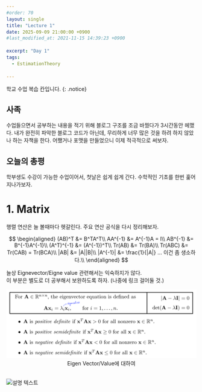 ```yaml
---
#order: 70
layout: single
title: "Lecture 1"
date: 2025-09-09 21:00:00 +0900
#last_modified_at: 2021-11-15 14:39:23 +0900

excerpt: "Day 1"
tags:
  - EstimationTheory
  
---
```


학교 수업 복습 칸입니다. 
{: .notice}


## 사족

수업들으면서 공부하는 내용을 적기 위해 블로그 구조를 조금 바꿨다가 3시간동안 헤맸다. 
내가 완전히 파악한 블로그 코드가 아닌데, 무리하게 너무 많은 것을 하려 하지 않았나 하는 자책을 한다. 
어쨌거나 포맷을 만들었으니 이제 적극적으로 써보자. 


## 오늘의 총평

학부생도 수강이 가능한 수업이어서, 첫날은 쉽게 쉽게 간다. 
수학적인 기초를 한번 훑어 지나가보자. 


# 1. Matrix

행렬 연산은 늘 볼때마다 헷갈린다. 주요 연산 공식을 다시 정리해보자. 

$$ 
\begin{aligned}
(AB)^T &= B^TA^T\\
 AA^{-1} &= A^{-1}A = I\\
 AB^{-1} &= B^{-1}A^{-1}\\
 (A^T)^{-1} &= (A^{-1})^T\\
 Tr(AB) &= Tr(BA)\\
 Tr(ABC) &= Tr(CAB) = Tr(BCA)\\
 |AB| &= |A||B|\\
 |A^{-1}| &= \frac{1}{|A|}    ... 이건 좀 생소하다.\\
   \end{aligned}
 $$

늘상 Eignevector/Eigne value 관련해서는 익숙하지가 않다.   
이 부분은 별도로 더 공부해서 보완하도록 하자. (나중에 링크 걸어둘 것.)

<div style="text-align: center;">
  <img src="/assets/images/robotics/estimation_lec1_1.png" alt="고유값 특성">
  <figcaption>Eigen Vector/Value에 대하여 <br> <br> </figcaption>
</div>

![설명 텍스트](../../assets/robotics/estimation_lec1_1.png)
